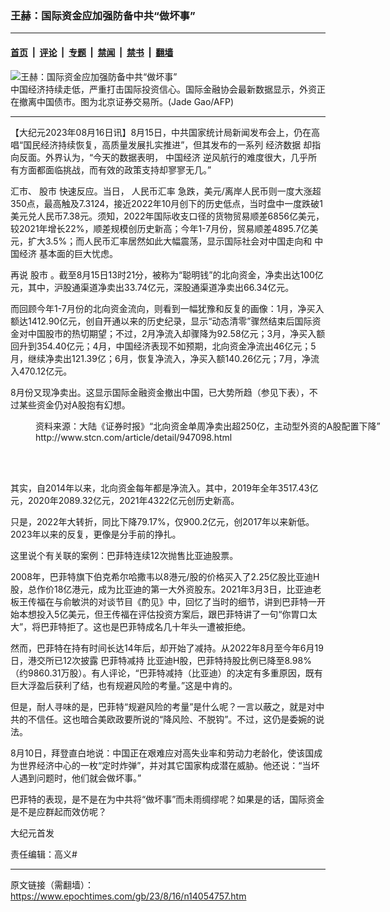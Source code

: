 ### 王赫：国际资金应加强防备中共“做坏事”

---

#### [首页](../../../..?n14054757) &nbsp;|&nbsp; [评论](../../../../../epoch-comment?n14054757) &nbsp;|&nbsp; [专题](../../../../../epoch-special?n14054757) &nbsp;|&nbsp; [禁闻](../../../../../epoch-news?n14054757) &nbsp;|&nbsp; [禁书](../../../../../books?n14054757) &nbsp;|&nbsp; [翻墙](https://github.com/gfw-breaker/nogfw/blob/master/README.md?n14054757)


<div><img alt="王赫：国际资金应加强防备中共“做坏事”" class="attachment-djy_600_400 size-djy_600_400 wp-post-image" src="https://i.epochtimes.com/assets/uploads/2022/03/id13683772-000_322W6T3-600x400.jpg"/>
<div class="caption">
 中国经济持续走低，严重打击国际投资信心。国际金融协会最新数据显示，外资正在撤离中国债市。图为北京证券交易所。(Jade Gao/AFP)
</div></div><hr/><div class="post_content" id="artbody" itemprop="articleBody">
 <!-- article content begin -->
 <p>
  【大纪元2023年08月16日讯】8月15日，中共国家统计局新闻发布会上，仍在高唱“国民经济持续恢复，高质量发展扎实推进”，但其发布的一系列
  <ok href="https://www.epochtimes.com/gb/tag/%E7%BB%8F%E6%B5%8E%E6%95%B0%E6%8D%AE.html">
   经济数据
  </ok>
  却指向反面。外界认为，“今天的数据表明，
  <ok href="https://www.epochtimes.com/gb/tag/%E4%B8%AD%E5%9B%BD%E7%BB%8F%E6%B5%8E.html">
   中国经济
  </ok>
  逆风航行的难度很大，几乎所有方面都面临挑战，而有效的政策支持却寥寥无几。”
 </p>
 <p>
  汇市、
  <ok href="https://www.epochtimes.com/gb/tag/%E8%82%A1%E5%B8%82.html">
   股市
  </ok>
  快速反应。当日，
  <ok href="https://www.epochtimes.com/gb/tag/%E4%BA%BA%E6%B0%91%E5%B8%81%E6%B1%87%E7%8E%87.html">
   人民币汇率
  </ok>
  急跌，美元/离岸人民币则一度大涨超350点，最高触及7.3124，接近2022年10月创下的历史低点，当时盘中一度跌破1美元兑人民币7.38元。须知，2022年国际收支口径的货物贸易顺差6856亿美元，较2021年增长22%，顺差规模创历史新高；今年1-7月份，贸易顺差4895.7亿美元，扩大3.5%；而人民币汇率居然如此大幅震荡，显示国际社会对中国走向和
  <ok href="https://www.epochtimes.com/gb/tag/%E4%B8%AD%E5%9B%BD%E7%BB%8F%E6%B5%8E.html">
   中国经济
  </ok>
  基本面的巨大忧虑。
 </p>
 <p>
  再说
  <ok href="https://www.epochtimes.com/gb/tag/%E8%82%A1%E5%B8%82.html">
   股市
  </ok>
  。截至8月15日13时21分，被称为“聪明钱”的北向资金，净卖出达100亿元，其中，沪股通渠道净卖出33.74亿元，深股通渠道净卖出66.34亿元。
 </p>
 <p>
  而回顾今年1-7月份的北向资金流向，则看到一幅犹豫和反复的画像：1月，净买入额达1412.90亿元，创自开通以来的历史纪录，显示“动态清零”骤然结束后国际资金对中国股市的热切期望；不过，2月净流入却骤降为92.58亿元；3月，净买入额回升到354.40亿元；4月，中国经济表现不如预期，北向资金净流出46亿元；5月，继续净卖出121.39亿；6月，恢复净流入，净买入额140.26亿元；7月，净流入470.12亿元。
 </p>
 <p>
  8月份又现净卖出。这显示国际金融资金撤出中国，已大势所趋（参见下表），不过某些资金仍对A股抱有幻想。
 </p>
 <figure aria-describedby="caption-attachment-14054866" class="wp-caption aligncenter" id="attachment_14054866" style="width: 600px">
  <ok href="https://i.epochtimes.com/assets/uploads/2023/08/id14054866-2023-08-15_230332.jpg" target="_blank">
   <img alt="" class="size-large wp-image-14054866" src="https://i.epochtimes.com/assets/uploads/2023/08/id14054866-2023-08-15_230332-600x325.jpg"/>
  </ok>
  <br/><figcaption class="wp-caption-text" id="caption-attachment-14054866">
   资料来源：大陆《证券时报》“北向资金单周净卖出超250亿，主动型外资的A股配置下降”
   <ok href="http://www.stcn.com/article/detail/947098.html">
    http://www.stcn.com/article/detail/947098.html
   </ok>
  </figcaption><br/>
 </figure><br/>
 <p>
  其实，自2014年以来，北向资金每年都是净流入。其中，2019年全年3517.43亿元，2020年2089.32亿元，2021年4322亿元创历史新高。
 </p>
 <p>
  只是，2022年大转折，同比下降79.17%，仅900.2亿元，创2017年以来新低。2023年以来的反复，更像是分手前的挣扎。
 </p>
 <p>
  这里说个有关联的案例：巴菲特连续12次抛售比亚迪股票。
 </p>
 <p>
  2008年，巴菲特旗下伯克希尔哈撒韦以8港元/股的价格买入了2.25亿股比亚迪H股，总作价18亿港元，成为比亚迪的第一大外资股东。2021年3月3日，比亚迪老板王传福在与俞敏洪的对谈节目《酌见》中，回忆了当时的细节，讲到巴菲特一开始本想投入5亿美元，但王传福在评估投资方案后，跟巴菲特讲了一句“你胃口太大”，将巴菲特拒了。这也是巴菲特成名几十年头一遭被拒绝。
 </p>
 <p>
  然而，巴菲特在持有时间长达14年后，却开始了减持。从2022年8月至今年6月19日，港交所已12次披露
  <ok href="https://www.epochtimes.com/gb/tag/%E5%B7%B4%E8%8F%B2%E7%89%B9%E5%87%8F%E6%8C%81.html">
   巴菲特减持
  </ok>
  比亚迪H股，巴菲特持股比例已降至8.98%（约9860.31万股）。有人评论，“巴菲特减持（比亚迪）的决定有多重原因，既有巨大浮盈后获利了结，也有规避风险的考量。”这是中肯的。
 </p>
 <p>
  但是，耐人寻味的是，巴菲特“规避风险的考量”是什么呢？一言以蔽之，就是对中共的不信任。这也暗合美欧政要所说的“降风险、不脱钩”。不过，这仍是委婉的说法。
 </p>
 <p>
  8月10日，拜登直白地说：中国正在艰难应对高失业率和劳动力老龄化，使该国成为世界经济中心的一枚“定时炸弹”，并对其它国家构成潜在威胁。他还说：“当坏人遇到问题时，他们就会做坏事。”
 </p>
 <p>
  巴菲特的表现，是不是在为中共将“做坏事”而未雨绸缪呢？如果是的话，国际资金是不是应群起而效仿呢？
 </p>
 <p>
  大纪元首发
 </p>
 <p>
  责任编辑：高义#
 </p>
 <!-- article content end -->
 <div id="below_article_ad">
 </div>
</div>


---

原文链接（需翻墙）：https://www.epochtimes.com/gb/23/8/16/n14054757.htm